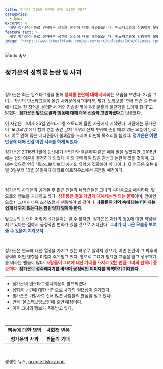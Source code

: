 ```yaml
---
title: 정가은 성희롱 논란에 손이 호강한 이유?
categories:
  - News
excerpt: >
  배우 정가은이 동료 연극배우 성희롱 논란에 대해 사과했습니다. 인스타그램에 신중하지 못했다며 경솔한 행동을 반성하며, 연극 올스타보잉보잉에서의 새로운 시작을 다짐했습니다.
feature_text: >
  배우 정가은이 동료 연극배우 성희롱 논란에 대해 사과했습니다. 인스타그램에 신중하지 못했다며 경솔한 행동을 반성하며, 연극 올스타보잉보잉에서의 새로운 시작을 다짐했습니다.
image: 'https://www.behealthy4u.com/wp-content/uploads/2024/06/news.jpg'
---
```


<p><img src="https://www.behealthy4u.com/wp-content/uploads/2024/06/news.jpg" alt="info 속보" /></p>

<h2 data-ke-size="size26">정가은의 성희롱 논란 및 사과</h2>

<p data-ke-size="size16">&nbsp;</p>

<p>정가은은 최근 인스타그램을 통해 <b><span style="color: #ee2323;">성희롱 논란에 대해 사과</span></b>하는 모습을 보였다. 27일 그녀는 자신의 인스타그램에 올린 사과문에서 "여러분, 제가 '보잉보잉' 연극 연습 중 연극에 나오는 한 장면을 올리면서 저의 경솔한 말에 여러분들께 불편함을 느끼게 했다"고 밝혔다. <b><span style="background-color: #21538527;">정가은은 앞으로 말과 행동에 대해 더욱 신중히 고민하겠다</span></b>고 덧붙였다. </p>

<p>이 사건은 그녀가 25일 인스타그램 스토리에 올린 사진에서 시작됐다. 사진에는 정가은이 '보잉보잉'에서 함께 연습 중인 남자 배우의 신체 부위에 손을 대고 있는 모습이 담겼다. 이로 인해 많은 네티즌들이 불쾌감을 느끼며 비판의 목소리를 높였다. <b><span style="color: #1a5490;">정가은은 이런 반응에 대해 진심 어린 사과를 하게 되었다</span></b>.  </p>

<p>정가은은 2016년 1월에 동갑내기 사업가와 결혼하여 같은 해에 딸을 낳았지만, 2018년에는 협의 이혼을 결정하게 되었다. 이와 관련하여 많은 관심과 논란이 있을 것이며, 그녀는 앞으로 연극 '올스타보잉보잉'에서의 역할에 집중해야 할 때이다. 이 연극은 오는 8월 3일부터 10월 31일까지 대학로 아트하우스에서 공연될 예정이다.</p>

<p data-ke-size="size16">&nbsp;</p>

<p>정가은의 사과문이 공개된 후 많은 팬들과 네티즌들은 그녀의 속마음으로 해석하며, 앞으로의 행보를 기대하고 있다. <b><span style="color: #ee2323;">성희롱은 결코 가볍게 여겨서는 안 되는 문제</span></b>이며, 연예인으로서 그녀가 더욱 조심스럽게 행동해야 할 것이다. <b><span style="background-color: #21538527;">사람들의 기억 속에 남는 이미지는 쉽게 바뀌지 않는다는 점을 잊지 말아야 한다</span></b>. </p>

<p>앞으로의 논란이 어떻게 전개될지는 알 수 없지만, 정가은은 자신의 행동에 대한 책임을 지고 있다는 점에서 긍정적인 변화가 있을 것으로 기대된다. <b><span style="color: #1a5490;">그녀가 더 나은 모습을 보여줄 수 있을지 지켜보자</span></b>. </p>

<p data-ke-size="size16">&nbsp;</p>

<p>정가은은 연극에 대한 열정을 가지고 있는 배우로 알려져 있으며, 이번 논란이 그 이후의 경력에 어떤 영향을 미칠지 주목받고 있다. 앞으로 그녀가 필요한 교훈을 얻고 성장하기를 바라는 팬들이 많다. <b><span style="color: #ee2323;">사람들이 그녀에 대한 기대를 가지고 있는 만큼 그녀의 선택이 중요하다</span></b>. <b><span style="background-color: #21538527;">정가은이 성숙해지기를 바라며 긍정적인 이미지를 회복하기 기대한다</span></b>.</p>

<hr>

<ul>
  <li>정가은의 인스타그램 사과문이 발표되었다.</li>
  <li>성희롱 논란에 대한 비판으로 사과의 필요성이 증가했다.</li>
  <li>정가은은 가정사로 인해 많은 사람들의 관심을 받고 있다.</li>
  <li>연극 '올스타보잉보잉'에 출연 예정이다.</li>
  <li>이후 그녀의 행보가 주목받고 있다.</li>
</ul>

<p data-ke-size="size16">&nbsp;</p>

<table style="width:100%">
  <tr>
    <td style="text-align: center; height: 17px;"><b>행동에 대한 책임</b></td>
    <td style="text-align: center; height: 17px;"><b>사회적 반응</b></td>
  </tr>
  <tr>
    <td style="text-align: center; height: 17px;"><b>정가은의 사과</b></td>
    <td style="text-align: center; height: 17px;"><b>팬들의 기대</b></td>
  </tr>
</table>

<p data-ke-size="size16">&nbsp;</p>
생생한 뉴스, <a href="https://qoogle.tistory.com" rel="dofollow">qoogle.tistory.com</a>


